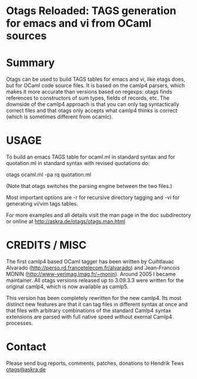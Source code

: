 
Otags Reloaded: TAGS generation for emacs and vi from OCaml sources
===========================================================================

Summary
=======

Otags can be used to build TAGS tables for emacs and vi, like etags
does, but for OCaml code source files. It is based on the camlp4
parsers, which makes it more accurate than versions based on regexps:
otags finds references to constructors of sum types, fields of
records, etc. The downside of the camlp4 approach is that you can only
tag syntactically correct files and that otags only accepts what
camlp4 thinks is correct (which is sometimes different from ocamlc).

USAGE
=====

To build an emacs TAGS table for ocaml.ml in standard syntax and
for quotation.ml in standard syntax with revised quotations do:

   otags ocaml.ml -pa rq quotation.ml

(Note that otags switches the parsing engine between the two
files.)

Most important options are -r for recursive directory tagging and
-vi for generating vi/vim tags tables.

For more examples and all details visit the man page in the doc
subdirectory or online at http://askra.de/otags/otags.man.html

CREDITS / MISC
==============

The first camlp4 based OCaml tagger has been written by
Cuihtlauac Alvarado (http://perso.rd.francetelecom.fr/alvarado)
and Jean-Francois MONIN (http://www-verimag.imag.fr/~monin).
Around 2005 I became maintainer. All otags versions released up
to 3.09.3.3 were written for the original camlp4, which is now
available as camlp5. 

This version has been completely rewritten for the new camlp4. Its
most distinct new features are that it can tag files in different
syntax at once and that files with arbitrary combinations of the
standard Camlp4 syntax extensions are parsed with full native speed
without exernal Camlp4 processes.


Contact
=======

Please send bug reports, comments, patches, donations to 
Hendrik Tews <otags@askra.de>
